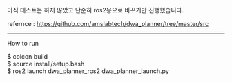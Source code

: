 아직 테스트는 하지 않았고 단순히 ros2용으로 바꾸기만 진행했습니다.

refernce : https://github.com/amslabtech/dwa_planner/tree/master/src

----------
How to run  

$ colcon build  
$ source install/setup.bash  
$ ros2 launch dwa_planner_ros2 dwa_planner_launch.py
